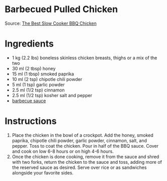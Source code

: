 # Barbecued Pulled Chicken

Source: [The Best Slow Cooker BBQ Chicken](https://www.halfbakedharvest.com/the-best-slow-cooker-bbq-chicken/)

# Ingredients
* 1 kg (2.2 lbs) boneless skinless chicken breasts, thighs or a mix of the two
* 30 ml (2 tbsp) honey
* 15 ml (1 tbsp) smoked paprika
* 10 ml (2 tsp) chipotle chili powder
* 5 ml (1 tsp) garlic powder
* 2.5 ml (1/2 tsp) cinnamon
* 2.5 ml (1/2 tsp) kosher salt and pepper
* [barbecue sauce](../../sauces%20and%20condiments/barbecue%20sauce.md)

# Instructions
1. Place the chicken in the bowl of a crockpot. Add the honey, smoked paprika, chipotle chili powder, garlic powder, cinnamon, salt, and pepper. Toss to coat the chicken. Pour in half of the BBQ sauce. Cover and cook on low 6-8 hours or on high 4-6 hours.
1. Once the chicken is done cooking, remove it from the sauce and shred with two forks, return the chicken to the sauce and toss, adding more of the reserved sauce as desired. Serve over rice or as sandwiches alongside your favorite sides.
